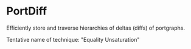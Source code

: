# PortDiff

Efficiently store and traverse hierarchies of deltas (diffs) of portgraphs.

Tentative name of technique: "Equality Unsaturation"